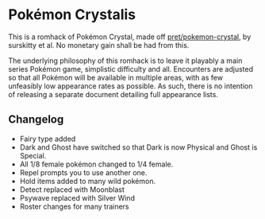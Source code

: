 # Pokémon Crystalis

This is a romhack of Pok&eacute;mon Crystal, made off [pret/pokemon-crystal](https://github.com/pret/pokecrystal), by surskitty et al. No monetary gain shall be had from this.

The underlying philosophy of this romhack is to leave it playably a main series Pok&eacute;mon game, simplistic difficulty and all.  Encounters are adjusted so that all Pok&eacute;mon will be available in multiple areas, with as few unfeasibly low appearance rates as possible.  As such, there is no intention of releasing a separate document detailing full appearance lists.

## Changelog
- Fairy type added
- Dark and Ghost have switched so that Dark is now Physical and Ghost is Special.
- All 1/8 female pok&eacute;mon changed to 1/4 female.
- Repel prompts you to use another one.
- Hold items added to many wild pok&eacute;mon.
- Detect replaced with Moonblast
- Psywave replaced with Silver Wind
- Roster changes for many trainers
